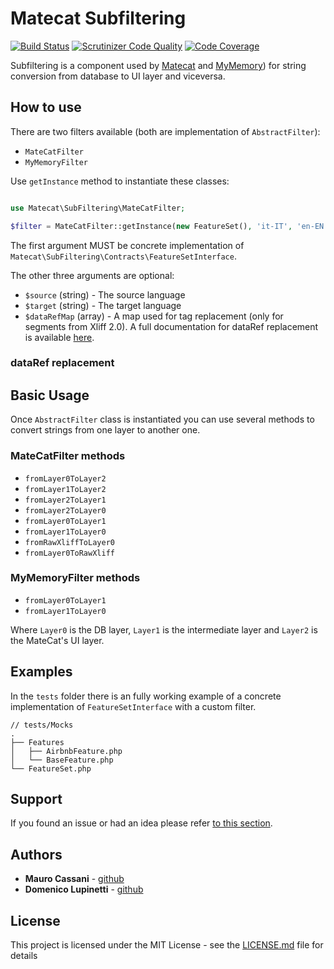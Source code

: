 # Matecat Subfiltering

[![Build Status](https://app.travis-ci.com/matecat/subfiltering.svg?token=qBazxkHwP18h3EWnHjjF&branch=master)](https://app.travis-ci.com/matecat/subfiltering)
[![Scrutinizer Code Quality](https://scrutinizer-ci.com/g/matecat/subfiltering/badges/quality-score.png?b=master)](https://scrutinizer-ci.com/g/matecat/subfiltering/?branch=master)
[![Code Coverage](https://scrutinizer-ci.com/g/matecat/subfiltering/badges/coverage.png?b=master)](https://scrutinizer-ci.com/g/matecat/subfiltering/?branch=master)

Subfiltering is a component used by [Matecat](https://matecat.com) and [MyMemory](https://mymemory.translated.net/)) for string conversion from database to UI layer and viceversa.

## How to use

There are two filters available (both are implementation of `AbstractFilter`):

- `MateCatFilter`
- `MyMemoryFilter`

Use `getInstance` method to instantiate these classes:

```php

use Matecat\SubFiltering\MateCatFilter;

$filter = MateCatFilter::getInstance(new FeatureSet(), 'it-IT', 'en-EN', []);
```

The first argument MUST be concrete implementation of `Matecat\SubFiltering\Contracts\FeatureSetInterface`.

The other three arguments are optional:

- `$source` (string) - The source language
- `$target` (string) - The target language
- `$dataRefMap` (array) - A map used for tag replacement (only for segments from Xliff 2.0). A full documentation for dataRef replacement is available [here](https://github.com/matecat/subfiltering/blob/master/docs/dataRef.md).

### dataRef replacement



## Basic Usage

Once `AbstractFilter` class is instantiated you can use several methods to convert strings from one layer to another one.

### MateCatFilter methods

- `fromLayer0ToLayer2`
- `fromLayer1ToLayer2`
- `fromLayer2ToLayer1`
- `fromLayer2ToLayer0`
- `fromLayer0ToLayer1`
- `fromLayer1ToLayer0`
- `fromRawXliffToLayer0`
- `fromLayer0ToRawXliff`

### MyMemoryFilter methods

- `fromLayer0ToLayer1`
- `fromLayer1ToLayer0`

Where `Layer0` is the DB layer, `Layer1` is the intermediate layer and `Layer2` is the MateCat's UI layer.

## Examples

In the `tests` folder there is an fully working example of a concrete implementation of `FeatureSetInterface` with a custom filter.

```
// tests/Mocks 
.
├── Features
│   ├── AirbnbFeature.php
│   └── BaseFeature.php
└── FeatureSet.php

```

## Support

If you found an issue or had an idea please refer [to this section](https://github.com/matecat/subfiltering/issues).

## Authors

* **Mauro Cassani** - [github](https://github.com/mauretto78)
* **Domenico Lupinetti** - [github](https://github.com/ostico)

## License

This project is licensed under the MIT License - see the [LICENSE.md](LICENSE.md) file for details
